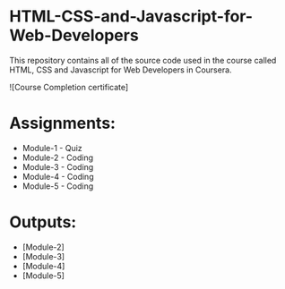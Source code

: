 # HTML-CSS-and-Javascript-for-Web-Developers

This repository contains all of the source code used in the course called HTML, CSS and Javascript for Web Developers in Coursera.

![Course Completion certificate]


# Assignments:

* Module-1 - Quiz 
* Module-2 - Coding
* Module-3 - Coding
* Module-4 - Coding
* Module-5 - Coding


# Outputs:

* [Module-2]
* [Module-3]
* [Module-4]
* [Module-5]
